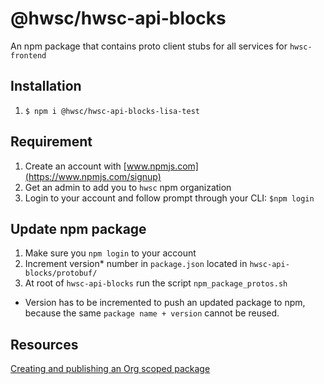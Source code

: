 # @hwsc/hwsc-api-blocks
An npm package that contains proto client stubs for all services for `hwsc-frontend`

## Installation
1. `$ npm i @hwsc/hwsc-api-blocks-lisa-test`

## Requirement
1. Create an account with [www.npmjs.com](https://www.npmjs.com/signup)
1. Get an admin to add you to `hwsc` npm organization
1. Login to your account and follow prompt through your CLI: `$npm login`
 
## Update npm package
1. Make sure you `npm login` to your account
1. Increment version* number in `package.json` located in `hwsc-api-blocks/protobuf/`
1. At root of `hwsc-api-blocks` run the script `npm_package_protos.sh`

* Version has to be incremented to push an updated package to npm, because the same `package name + version`
cannot be reused.


## Resources
[Creating and publishing an Org scoped package](https://docs.npmjs.com/creating-and-publishing-an-org-scoped-package)
